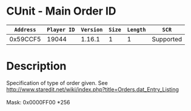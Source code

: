 # CUnit - Main Order ID

| `Address` | `Player ID` | `Version` | `Size` | `Length` | `SCR` |
| ---------- | ----------- | --------- | ------ | -------- | ---- |
| 0x59CCF5 | 19044 | 1.16.1 | 1 | 1 | Supported |

# Description

Specification of type of order given. See http://www.staredit.net/wiki/index.php?title=Orders.dat_Entry_Listing<br><br>Mask: 0x0000FF00 *256